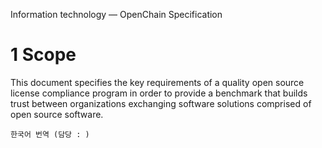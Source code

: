 Information technology — OpenChain Specification 

# 1 Scope 

This document specifies the key requirements of a quality open source license compliance program in order to provide a benchmark that builds trust between organizations exchanging software solutions comprised of open source software.

```
한국어 번역 (담당 : )



```



